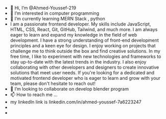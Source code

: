 - 👋 Hi, I’m @Ahmed-Youssef-219
- 👀 I’m interested in computer programming 
- 🌱 I’m currently learning MERN Stack , python
- I am a passionate frontend developer. My skills include JavaScript, HTML, CSS, React, Git, GitHub, Tailwind, and much more. I am always eager to learn and expand my knowledge in the field of web development. I have a strong understanding of front-end development principles and a keen eye for design. I enjoy working on projects that challenge me to think outside the box and find creative solutions. In my free time, I like to experiment with new technologies and frameworks to stay up-to-date with the latest trends in the industry. I also enjoy collaborating with other developers and designers to create innovative solutions that meet user needs. If you're looking for a dedicated and motivated frontend developer who is eager to learn and grow with your team, please don't hesitate to reach out! 
- 💞️ I’m looking to collaborate on develop blender program
- 📫 How to reach me ...
-   my linkedIn link is linkedin.com/in/ahmed-youssef-7a6223247 
- 
- 

<!---
Ahmed-Youssef-219/Ahmed-Youssef-219 is a ✨ special ✨ repository because its `README.md` (this file) appears on your GitHub profile.
You can click the Preview link to take a look at your changes.
--->
